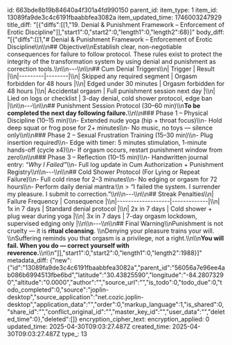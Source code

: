 id: 663bde8b19b84640a4f301a4fd990150
parent_id: 
item_type: 1
item_id: 13089fa9de3c4c6191fbaabbfea3082a
item_updated_time: 1746003247929
title_diff: "[{\"diffs\":[[1,\"19. Denial & Punishment Framework – Enforcement of Erotic Discipline\"]],\"start1\":0,\"start2\":0,\"length1\":0,\"length2\":68}]"
body_diff: "[{\"diffs\":[[1,\"# Denial & Punishment Framework – Enforcement of Erotic Discipline\\\n\\\n## Objective\\\nEstablish clear, non-negotiable consequences for failure to follow protocol. These rules exist to protect the integrity of the transformation system by using denial and punishment as correction tools.\\\n\\\n---\\\n\\\n## Cum Denial Triggers\\\n| Trigger | Result |\\\n|---------|--------|\\\n| Skipped any required segment | Orgasm forbidden for 48 hours |\\\n| Edged under 30 minutes | Orgasm forbidden for 48 hours |\\\n| Accidental orgasm | Full punishment session next day |\\\n| Lied on logs or checklist | 3-day denial, cold shower protocol, edge ban |\\\n\\\n---\\\n\\\n## Punishment Session Protocol (30–60 min)\\\n**To be completed the next day following failure.**\\\n\\\n### Phase 1 – Physical Discipline (10–15 min)\\\n- Extended nude yoga (hip + throat focus)\\\n- Hold deep squat or frog pose for 2+ minutes\\\n- No music, no toys — silence only\\\n\\\n### Phase 2 – Sexual Frustration Training (15–30 min)\\\n- Plug insertion required\\\n- Edge with timer: 5 minutes stimulation, 1-minute hands-off (cycle x4)\\\n- If orgasm occurs, restart punishment window from zero\\\n\\\n### Phase 3 – Reflection (10–15 min)\\\n- Handwritten journal entry: *“Why I Failed”*\\\n- Full log update in Cum Authorization + Punishment Registry\\\n\\\n---\\\n\\\n## Cold Shower Protocol (For Lying or Repeat Failure)\\\n- Full cold rinse for 2–3 minutes\\\n- No edging or orgasm for 72 hours\\\n- Perform daily denial mantra:\\\n  > “I failed the system. I surrender my pleasure. I submit to correction.”\\\n\\\n---\\\n\\\n## Streak Penalties\\\n| Failure Frequency | Consequence |\\\n|-------------------|-------------|\\\n| 1x in 7 days | Standard denial protocol |\\\n| 2x in 7 days | Cold shower + plug wear during yoga |\\\n| 3x in 7 days | 7-day orgasm lockdown, supervised edging only |\\\n\\\n---\\\n\\\n## Final Warning\\\nPunishment is not cruelty — it is **ritual cleansing**.  \\\nDenying your pleasure trains your will.  \\\nSuffering reminds you that orgasm is a privilege, not a right.\\\n\\\n**You will fail. When you do — correct yourself with reverence.**\\\n\\\n\"]],\"start1\":0,\"start2\":0,\"length1\":0,\"length2\":1988}]"
metadata_diff: {"new":{"id":"13089fa9de3c4c6191fbaabbfea3082a","parent_id":"56056a7e96ee4ab086b6994513fbe6bd","latitude":"30.43825590","longitude":"-84.28073290","altitude":"0.0000","author":"","source_url":"","is_todo":0,"todo_due":0,"todo_completed":0,"source":"joplin-desktop","source_application":"net.cozic.joplin-desktop","application_data":"","order":0,"markup_language":1,"is_shared":0,"share_id":"","conflict_original_id":"","master_key_id":"","user_data":"","deleted_time":0},"deleted":[]}
encryption_cipher_text: 
encryption_applied: 0
updated_time: 2025-04-30T09:03:27.487Z
created_time: 2025-04-30T09:03:27.487Z
type_: 13